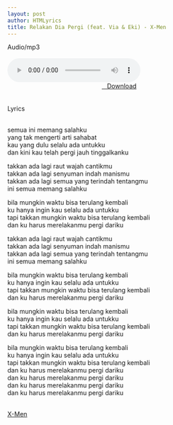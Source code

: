 ```yaml
---
layout: post
author: HTMLyrics
title: Relakan Dia Pergi (feat. Via & Eki) - X-Men
---
```


<div class="htl">Audio/mp3</div><br />

<audio class='js-player' style="--plyr-color-main: #212121;" controls>
<source src="https://drive.google.com/uc?authuser=0&id=1t9yzxSJMwfgJ_nSuR1eRth7d3viWJ6YG&export=download" type="audio/mp3">
</audio><br />

<center>
<a href="https://drive.google.com/uc?authuser=0&id=1t9yzxSJMwfgJ_nSuR1eRth7d3viWJ6YG&export=download" class="hbt"><i class="fa fa-chevron-down" aria-hidden="true"></i>&nbsp; &nbsp;Download</a>
</center><br />
<br />

<div class="htl">Lyrics</div><br />

semua ini memang salahku<br />
yang tak mengerti arti sahabat<br />
kau yang dulu selalu ada untukku<br />
dan kini kau telah pergi jauh tinggalkanku<br />

takkan ada lagi raut wajah cantikmu<br />
takkan ada lagi senyuman indah manismu<br />
takkan ada lagi semua yang terindah tentangmu<br />
ini semua memang salahku<br />

bila mungkin waktu bisa terulang kembali<br />
ku hanya ingin kau selalu ada untukku<br />
tapi takkan mungkin waktu bisa terulang kembali<br />
dan ku harus merelakanmu pergi dariku<br />

takkan ada lagi raut wajah cantikmu<br />
takkan ada lagi senyuman indah manismu<br />
takkan ada lagi semua yang terindah tentangmu<br />
ini semua memang salahku<br />

bila mungkin waktu bisa terulang kembali<br />
ku hanya ingin kau selalu ada untukku<br />
tapi takkan mungkin waktu bisa terulang kembali<br />
dan ku harus merelakanmu pergi dariku<br />

bila mungkin waktu bisa terulang kembali<br />
ku hanya ingin kau selalu ada untukku<br />
tapi takkan mungkin waktu bisa terulang kembali<br />
dan ku harus merelakanmu pergi dariku<br />

bila mungkin waktu bisa terulang kembali<br />
ku hanya ingin kau selalu ada untukku<br />
tapi takkan mungkin waktu bisa terulang kembali<br />
dan ku harus merelakanmu pergi dariku<br />
dan ku harus merelakanmu pergi dariku<br />
dan ku harus merelakanmu pergi dariku<br />
dan ku harus merelakanmu pergi dariku<br />
<br />

<i class="fa fa-hashtag" aria-hidden="true"></i>
<a href="/artist/xmen">X-Men</a>
